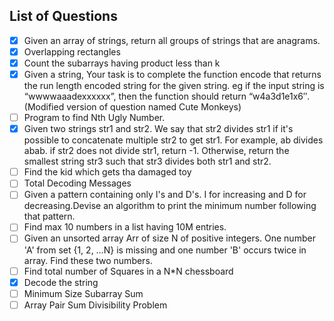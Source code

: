 
## List of Questions
- [x] Given an array of strings, return all groups of strings that are anagrams.
- [x] Overlapping rectangles
- [x] Count the subarrays having product less than k
- [x] Given a string, Your task is to  complete the function encode that returns the run length encoded string for the given string.
eg if the input string is “wwwwaaadexxxxxx”, then the function should return “w4a3d1e1x6″.(Modified version of question named Cute Monkeys)
- [ ] Program to find Nth Ugly Number.
- [x] Given two strings str1 and str2. We say that str2 divides str1 if it's possible
            to          concatenate multiple str2 to get str1. For example, ab divides abab. 
           if str2 does not divide str1, return -1. Otherwise, return the smallest string 
           str3 such that str3 divides both str1 and str2.
- [ ] Find the kid which gets tha damaged toy
- [ ] Total Decoding Messages 
- [ ] Given a pattern containing only I's and D's. I for increasing and D 
         for decreasing.Devise an algorithm to print the minimum number following
        that pattern.
- [ ] Find max 10 numbers in a list having 10M entries.
- [ ] Given an unsorted array Arr of size N of positive integers. One number 
         'A' from     set {1, 2, …N} is missing and one number 'B' 
        occurs twice in array. Find these two numbers.
- [ ] Find total number of Squares in a N*N chessboard
- [x] Decode the string
- [ ] Minimum Size Subarray Sum
- [ ] Array Pair Sum Divisibility Problem